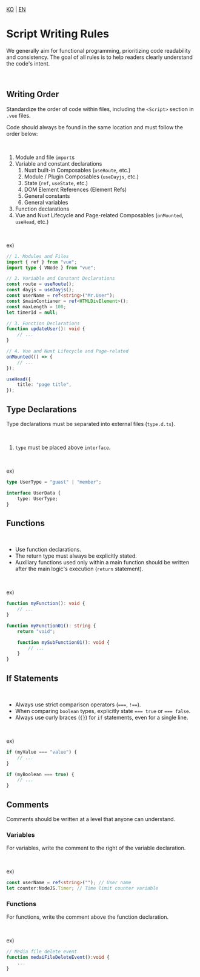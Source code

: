 [KO](./script_ko.md) | [EN](./script_en.md)

# Script Writing Rules

We generally aim for functional programming, prioritizing code readability and consistency. The goal of all rules is to help readers clearly understand the code's intent.

<br>

## Writing Order

Standardize the order of code within files, including the `<Script>` section in `.vue` files.

Code should always be found in the same location and must follow the order below:

<br>

1. Module and file `import`s
2. Variable and constant declarations
    1. Nuxt built-in Composables (`useRoute`, etc.)
    2. Module / Plugin Composables (`useDayjs`, etc.)
    3. State (`ref`, `useState`, etc.)
    4. DOM Element References (Element Refs)
    5. General constants
    6. General variables
3. Function declarations
4. Vue and Nuxt Lifecycle and Page-related Composables (`onMounted`, `useHead`, etc.)

<br>

ex)

```ts
// 1. Modules and Files
import { ref } from "vue";
import type { VNode } from "vue";

// 2. Variable and Constant Declarations
const route = useRoute();
const dayjs = useDayjs();
const userName = ref<string>("Mr.User");
const $mainContianer = ref<HTMLDivElement>();
const maxLength = 100;
let timerId = null;

// 3. Function Declarations
function updateUser(): void {
    // ...
}

// 4. Vue and Nuxt Lifecycle and Page-related
onMounted(() => {
    // ...
});

useHead({
    title: "page title",
});
```

## Type Declarations

Type declarations must be separated into external files (`type.d.ts`).

<br>

1. `type` must be placed above `interface`.

<br>

ex)

```ts
type UserType = "guast" | "member";

interface UserData {
    type: UserType;
}
```

## Functions

<br>

-   Use function declarations.
-   The return type must always be explicitly stated.
-   Auxiliary functions used only within a main function should be written after the main logic's execution (`return` statement).

<br>

ex)

```ts
function myFunction(): void {
    // ...
}

function myFunction01(): string {
    return "void";

    function mySubFunction01(): void {
        // ...
    }
}
```

## If Statements

<br>

-   Always use strict comparison operators (`===`, `!==`).
-   When comparing `boolean` types, explicitly state `=== true` or `=== false`.
-   Always use curly braces (`{}`) for `if` statements, even for a single line.

<br>

ex)

```ts
if (myValue === "value") {
    // ...
}

if (myBoolean === true) {
    // ...
}
```

## Comments

Comments should be written at a level that anyone can understand.

### Variables

For variables, write the comment to the right of the variable declaration.

<br>

ex)

```ts
const userName = ref<string>(""); // User name
let counter:NodeJS.Timer; // Time limit counter variable
```

### Functions

For functions, write the comment above the function declaration.

<br>

ex)

```ts
// Media file delete event
function medaiFileDeleteEvent():void {
    ...
}
```
